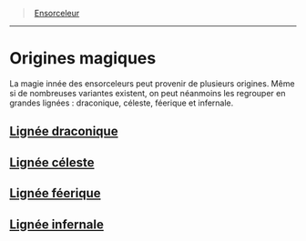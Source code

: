 ﻿---
!GenericItem
Id: sorcerer_hd.md#origines-magiques
ParentLink: sorcerer_hd.md#ensorceleur
Name: Origines magiques
ParentName: Ensorceleur
NameLevel: 1
Attributes:
  Name: Origines magiques
  Markdown: >+
    # <!--Name-->Origines magiques<!--/Name-->


    La magie innée des ensorceleurs peut provenir de plusieurs origines. Même si de nombreuses variantes existent, on peut néanmoins les regrouper en grandes lignées : draconique, céleste, féerique et infernale.


    ## [Lignée draconique](hd_sorcerer_draconic.md)


    ## [Lignée céleste](hd_sorcerer_celestial.md)


    ## [Lignée féerique](hd_sorcerer_fairy.md)


    ## [Lignée infernale](hd_sorcerer_infernal.md)

AttributesDictionary: >+
  Name: Origines magiques

  Markdown: >+

    # <!--Name-->Origines magiques<!--/Name-->





    La magie innée des ensorceleurs peut provenir de plusieurs origines. Même si de nombreuses variantes existent, on peut néanmoins les regrouper en grandes lignées : draconique, céleste, féerique et infernale.





    ## [Lignée draconique](hd_sorcerer_draconic.md)





    ## [Lignée céleste](hd_sorcerer_celestial.md)





    ## [Lignée féerique](hd_sorcerer_fairy.md)





    ## [Lignée infernale](hd_sorcerer_infernal.md)



---
> [Ensorceleur](hd_sorcerer.md)

---

# Origines magiques

La magie innée des ensorceleurs peut provenir de plusieurs origines. Même si de nombreuses variantes existent, on peut néanmoins les regrouper en grandes lignées : draconique, céleste, féerique et infernale.

## [Lignée draconique](hd_sorcerer_draconic.md)

## [Lignée céleste](hd_sorcerer_celestial.md)

## [Lignée féerique](hd_sorcerer_fairy.md)

## [Lignée infernale](hd_sorcerer_infernal.md)

